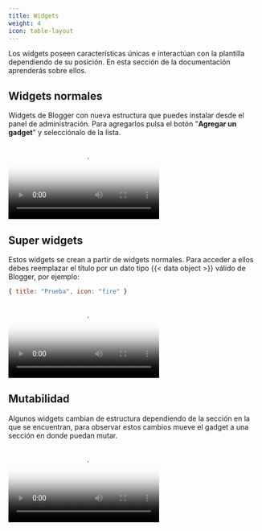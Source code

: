 ```yaml
---
title: Widgets
weight: 4
icon: table-layout
---
```


Los widgets poseen características únicas e interactúan con la plantilla dependiendo de su posición. En esta sección de la documentación aprenderás sobre ellos.

## Widgets normales

Widgets de Blogger con nueva estructura que puedes instalar desde el panel de administración. Para agregarlos pulsa el botón "**Agregar un gadget**" y selecciónalo de la lista.

<video controls="" poster="/images/posters/widgets.png">
  <source src="/videos/default-widgets.mp4" type="video/mp4">
</video>


## Super widgets

Estos widgets se crean a partir de widgets normales. Para acceder a ellos debes reemplazar el título por un dato tipo {{< data object >}} válido de Blogger, por ejemplo:

```js
{ title: "Prueba", icon: "fire" }
```

<video controls="" poster="/images/posters/super-widgets.png">
  <source src="/videos/super-widget.mp4" type="video/mp4">
</video>

## Mutabilidad

Algunos widgets cambian de estructura dependiendo de la sección en la que se encuentran, para observar estos cambios mueve el gadget a una sección en donde puedan mutar.

<video controls="" poster="/images/posters/mutation-widgets.png">
  <source src="/videos/mutation-widget.mp4" type="video/mp4">
</video>
